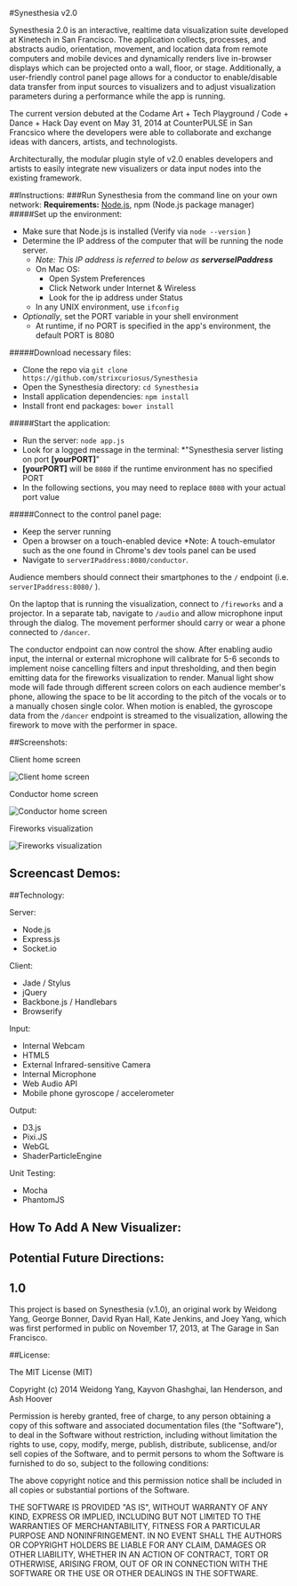 #Synesthesia v2.0

Synesthesia 2.0 is an interactive, realtime data visualization suite developed at Kinetech in San Francisco.
The application collects, processes, and abstracts audio, orientation, movement, and location data from remote computers and mobile devices and dynamically renders live in-browser displays which can be projected onto a wall, floor, or stage. 
Additionally, a user-friendly control panel page allows for a conductor to enable/disable data transfer from input sources to visualizers and to adjust visualization parameters during a performance while the app is running.

The current version debuted at the Codame Art + Tech Playground / Code + Dance + Hack Day event on May 31, 2014 at CounterPULSE in San Francsico where the developers were able to collaborate and exchange ideas with dancers, artists, and technologists. 

Architecturally, the modular plugin style of v2.0 enables developers and artists to easily integrate new visualizers or data input nodes into the existing framework. 

##Instructions:
###Run Synesthesia from the command line on your own network:
**Requirements:** [Node.js](http://nodejs.org/), npm (Node.js package manager)
#####Set up the environment:
  * Make sure that Node.js is installed (Verify via `node --version` ) 
  * Determine the IP address of the computer that will be running the node server.
    * _Note: This IP address is referred to below as **serverseIPaddress**_
    * On Mac OS:
      * Open System Preferences
      * Click Network under Internet & Wireless
      * Look for the ip address under Status
    * In any UNIX environment, use `ifconfig` 
  * _Optionally_, set the PORT variable in your shell environment
    * At runtime, if no PORT is specified in the app's environment, the default PORT is 8080

#####Download necessary files:
  * Clone the repo via `git clone https://github.com/strixcuriosus/Synesthesia`
  * Open the Synesthesia directory: `cd Synesthesia`
  * Install application dependencies: `npm install`
  * Install front end packages: `bower install`

#####Start the application:
  * Run the server: `node app.js` 
  * Look for a logged message in the terminal:
   *"Synesthesia server listing on port __[yourPORT]__"
   * __[yourPORT]__ will be `8080` if the runtime environment has no specified PORT
   * In the following sections, you may need to replace `8080` with your actual port value

#####Connect to the control panel page:
  * Keep the server running
  * Open a browser on a touch-enabled device 
    *Note: A touch-emulator such as the one found in Chrome's dev tools panel can be used
  * Navigate to `serverIPaddress:8080/conductor`.


Audience members should connect their smartphones to the `/` endpoint (i.e. `serverIPaddress:8080/` ). 

On the laptop that is running the visualization, connect to `/fireworks` and a projector. In a separate tab, navigate to `/audio` and allow microphone input through the dialog. The movement performer should carry or wear a phone connected to `/dancer`.

The conductor endpoint can now control the show. After enabling audio input, the internal or external microphone will calibrate for 5-6 seconds to implement noise cancelling filters and input thresholding, and then begin emitting data for the fireworks visualization to render. Manual light show mode will fade through different screen colors on each audience member's phone, allowing the space to be lit according to the pitch of the vocals or to a manually chosen single color. When motion is enabled, the gyroscope data from the `/dancer` endpoint is streamed to the visualization, allowing the firework to move with the performer in space. 



##Screenshots:

Client home screen

![Client home screen](/screenshots/clientHomeScreen.png "Client home screen")

Conductor home screen

![Conductor home screen](/screenshots/conductorScreen2.png "Conductor home screen")

Fireworks visualization

![Fireworks visualization](/screenshots/fireworks.png "Fireworks display with audio and phone motion")


## Screencast Demos:

##Technology:

Server:
  - Node.js
  - Express.js
  - Socket.io

Client:
  - Jade / Stylus
  - jQuery
  - Backbone.js / Handlebars
  - Browserify

Input:
  - Internal Webcam
  - HTML5
  - External Infrared-sensitive Camera
  - Internal Microphone
  - Web Audio API
  - Mobile phone gyroscope / accelerometer

Output:
  - D3.js
  - Pixi.JS
  - WebGL
  - ShaderParticleEngine

Unit Testing:
  - Mocha
  - PhantomJS

## How To Add A New Visualizer: 

## Potential Future Directions:

## 1.0
This project is based on Synesthesia (v.1.0), an original work by Weidong Yang, George Bonner, David Ryan Hall, Kate Jenkins, and Joey Yang, which was first performed in public on November 17, 2013, at The Garage in San Francisco.

##License:

The MIT License (MIT)

Copyright (c) 2014 Weidong Yang, Kayvon Ghashghai, Ian Henderson, and Ash Hoover

Permission is hereby granted, free of charge, to any person obtaining a copy of this software and associated documentation files (the "Software"), to deal in the Software without restriction, including without limitation the rights to use, copy, modify, merge, publish, distribute, sublicense, and/or sell copies of the Software, and to permit persons to whom the Software is furnished to do so, subject to the following conditions:

The above copyright notice and this permission notice shall be included in
all copies or substantial portions of the Software.

THE SOFTWARE IS PROVIDED "AS IS", WITHOUT WARRANTY OF ANY KIND, EXPRESS OR IMPLIED, INCLUDING BUT NOT LIMITED TO THE WARRANTIES OF MERCHANTABILITY, FITNESS FOR A PARTICULAR PURPOSE AND NONINFRINGEMENT. IN NO EVENT SHALL THE AUTHORS OR COPYRIGHT HOLDERS BE LIABLE FOR ANY CLAIM, DAMAGES OR OTHER LIABILITY, WHETHER IN AN ACTION OF CONTRACT, TORT OR OTHERWISE, ARISING FROM, OUT OF OR IN CONNECTION WITH THE SOFTWARE OR THE USE OR OTHER DEALINGS IN THE SOFTWARE.
